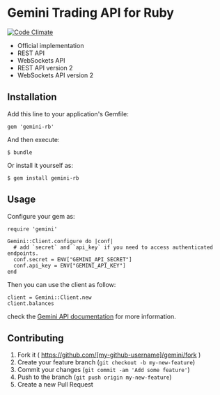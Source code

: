 # Gemini Trading API for Ruby

[![Code Climate](https://codeclimate.com/repos/56db27e5b86182573b0045ed/badges/bd763083d70114379a41/gpa.svg)](https://codeclimate.com/repos/56db27e5b86182573b0045ed/feed)

* Official implementation
* REST API
* WebSockets API 
* REST API version 2
* WebSockets API version 2

## Installation

Add this line to your application's Gemfile:

    gem 'gemini-rb'

And then execute:

    $ bundle

Or install it yourself as:

    $ gem install gemini-rb

## Usage

Configure your gem as:

```
require 'gemini'

Gemini::Client.configure do |conf|
  # add `secret` and `api_key` if you need to access authenticated endpoints.
  conf.secret = ENV["GEMINI_API_SECRET"]
  conf.api_key = ENV["GEMINI_API_KEY"]
end
```

Then you can use the client as follow:

```
client = Gemini::Client.new
client.balances
```

check the [Gemini API documentation](http://docs.gemini.com/) for more information.

## Contributing

1. Fork it ( https://github.com/[my-github-username]/gemini/fork )
2. Create your feature branch (`git checkout -b my-new-feature`)
3. Commit your changes (`git commit -am 'Add some feature'`)
4. Push to the branch (`git push origin my-new-feature`)
5. Create a new Pull Request
